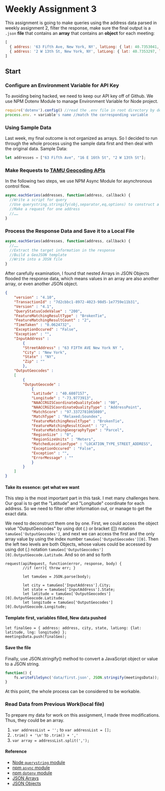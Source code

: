 # Weekly Assignment 3

This assignment is going to make queries using the address data parsed in weekly assignment 2, filter the response, make sure the final output is a `.json` **file** that contains an **array** that contains an **object** for each meeting:
```js
[ 
  { address: '63 Fifth Ave, New York, NY', latLong: { lat: 40.7353041, lng: -73.99413539999999 } },
  { address: '2 W 13th St, New York, NY', latLong: { lat: 40.7353297, lng: -73.99447889999999 } } 
]
```

## Start

### Configure an Environment Variable for API Key

To avoiding being hacked, we need to keep our API key off of Github. We use NPM Dotenv Module to manage Environment Variable for Node project.
```js
require('dotenv').config() //read the .env file in root directory by default
process.env. + variable's name //match the corresponding variable
```
### Using Sample Data
Last week, my final outcome is not organized as arrays. So I decided to run through the whole process using the sample data first and then deal with the original data.
Sample Data:
```js
let addresses = ["63 Fifth Ave", "16 E 16th St", "2 W 13th St"];
```

### Make Requests to [TAMU Geocoding APIs](http://geoservices.tamu.edu/Services/Geocode/WebService/)
In the following two steps, we use NPM Async Module for asynchronous control flow.
```js
async.eachSeries(addresses, function(address, callback) {
  //Write a script for query
  //Use querystring.stringify(obj,separator,eq,options) to construct a querystring
  //Make a request for one address
  //……
}
```

### Process the Response Data and Save it to a Local File

```js
async.eachSeries(addresses, function(address, callback) {
  //……
  //Extract the target information in the response
  //Build a GeoJSON template
  //Write into a JOSN file
}
```
After carefully examination, I found that nested Arrays in JSON Objects flooded the response data, which means values in an array are also another array, or even another JSON object. 

```JSON
{
	"version" : "4.10",
	"TransactionId" : "7d2cbbc1-8972-4023-98d5-1e7759e11b31",
	"Version" : "4.1",
	"QueryStatusCodeValue" : "200",
	"FeatureMatchingResultType" : "BrokenTie",
	"FeatureMatchingResultCount" : "2",
	"TimeTaken" : "0.0624732",
	"ExceptionOccured" : "False",
	"Exception" : "",
	"InputAddress" :
		{
		"StreetAddress" : "63 FIFTH AVE New York NY ",
		"City" : "New York",
		"State" : "NY",
		"Zip" : ""
		},
	"OutputGeocodes" :
	[
		{
		"OutputGeocode" :
			{
			"Latitude" : "40.6807157",
			"Longitude" : "-73.9773913",
			"NAACCRGISCoordinateQualityCode" : "00",
			"NAACCRGISCoordinateQualityType" : "AddressPoint",
			"MatchScore" : "97.3372781065089",
			"MatchType" : "Relaxed;Soundex",
			"FeatureMatchingResultType" : "BrokenTie",
			"FeatureMatchingResultCount" : "2",
			"FeatureMatchingGeographyType" : "Parcel",
			"RegionSize" : "0",
			"RegionSizeUnits" : "Meters",
			"MatchedLocationType" : "LOCATION_TYPE_STREET_ADDRESS",
			"ExceptionOccured" : "False",
			"Exception" : "",
			"ErrorMessage" : ""
			}
		}
	]
}
```
#### Take its essence: get what we want 
This step is the most important part in this task. I met many challenges here. Our goal is to get the "Latitude" and "Longitude" coordinate for each address. So we need to filter other information out, or manage to get the exact data.

We need to deconstruct them one by one. First, we could access the object value "OutputGeocodes" by using dot (.) or bracket ([]) notation `tamuGeo['OutputGeocodes']`, and next we can access the first and the only array value by using the index number `tamuGeo['OutputGeocodes'][0]`. Then the left two levels are both Objects, whose values could be accessed by using dot (.) notation `tamuGeo['OutputGeocodes'][0].OutputGeocode.Latitude`. And so on and so forth
```JS
request(apiRequest, function(error, response, body) {
        //if (err){ throw err; }
        
        let tamuGeo = JSON.parse(body);
	
        let city = tamuGeo['InputAddress'].City;
        let state = tamuGeo['InputAddress'].State;
        let latitude = tamuGeo['OutputGeocodes'][0].OutputGeocode.Latitude;
        let longitude = tamuGeo['OutputGeocodes'][0].OutputGeocode.Longitude;
```

#### Template first, variables filled, New data pushed
```JS
let finalGeo = { address: address, city, state, latLong: {lat: latitude, lng: longitude} };
meetingsData.push(finalGeo);
```
#### Save the file
Finally, use JSON.stringify() method to convert a JavaScript object or value to a JSON string.
```js
function() {
    fs.writeFileSync('data/first.json', JSON.stringify(meetingsData));
}
```
At this point, the whole process can be considered to be workable.

### Read Data from Previous Work(local file)
To prepare my data for work on this assignment, I made three modifications. Thus, they could be an array. 
1. `var addressList = '';` to `var addressList = []; `
2. `.trim() + '\n'` to `.trim() + ','`
3. `var array = addressList.split(',');`

#### Reference

* [Node `querystring` module](https://nodejs.org/api/querystring.html)
* [npm `async` module](http://caolan.github.io/async/)  
* [npm `dotenv` module](https://www.npmjs.com/package/dotenv)
* [JSON Arrays](https://www.w3schools.com/js/js_json_arrays.asp)
* [JSON Objects](https://www.w3schools.com/js/js_json_objects.asp)
